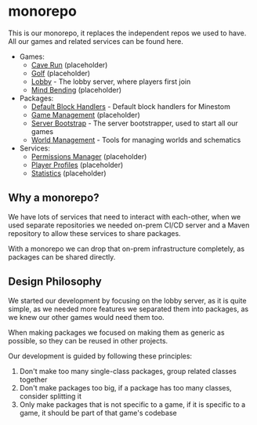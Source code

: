 # monorepo

This is our monorepo, it replaces the independent repos we used to have. All our games and related services can be
found here.

- Games:
  - [Cave Run](./games/cave-run/) (placeholder)
  - [Golf](./games/golf/) (placeholder)
  - [Lobby](./games/lobby/) - The lobby server, where players first join
  - [Mind Bending](./games/mind-bending/) (placeholder)
- Packages:
  - [Default Block Handlers](./packages/default-block-handlers/) - Default block handlers for Minestom
  - [Game Management](./packages/game-management/) (placeholder)
  - [Server Bootstrap](./packages/server-bootstrap/) - The server bootstrapper, used to start all our games
  - [World Management](./packages/world-management/) - Tools for managing worlds and schematics
- Services:
  - [Permissions Manager](./services/permissions-manager/) (placeholder)
  - [Player Profiles](./services/player-profiles/) (placeholder)
  - [Statistics](./services/statistics/) (placeholder)

## Why a monorepo?

We have lots of services that need to interact with each-other, when we used separate repositories we needed on-prem
CI/CD server and a Maven repository to allow these services to share packages.

With a monorepo we can drop that on-prem infrastructure completely, as packages can be shared directly.

## Design Philosophy

We started our development by focusing on the lobby server, as it is quite simple, as we needed more features we separated
them into packages, as we knew our other games would need them too.

When making packages we focused on making them as generic as possible, so they can be reused in other projects. 
 
Our development is guided by following these principles:

1. Don't make too many single-class packages, group related classes together
2. Don't make packages too big, if a package has too many classes, consider splitting it
3. Only make packages that is not specific to a game, if it is specific to a game, it should be part of that game's codebase

